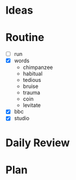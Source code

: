 # Ideas
# Routine
- [ ] run
- [x] words
	- chimpanzee
	- habitual
	- tedious
	- bruise
	- trauma
	- coin
	- levitate
- [x] bbc
- [x] studio
# Daily Review

# Plan
